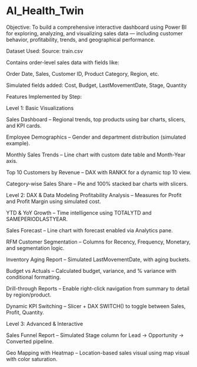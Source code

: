 # AI_Health_Twin
 Objective:
To build a comprehensive interactive dashboard using Power BI for exploring, analyzing, and visualizing sales data — including customer behavior, profitability, trends, and geographical performance.

Dataset Used:
Source: train.csv

Contains order-level sales data with fields like:

Order Date, Sales, Customer ID, Product Category, Region, etc.

Simulated fields added: Cost, Budget, LastMovementDate, Stage, Quantity

Features Implemented by Step:

Level 1: Basic Visualizations

Sales Dashboard – Regional trends, top products using bar charts, slicers, and KPI cards.

Employee Demographics – Gender and department distribution (simulated example).

Monthly Sales Trends – Line chart with custom date table and Month-Year axis.

Top 10 Customers by Revenue – DAX with RANKX for a dynamic top 10 view.

Category-wise Sales Share – Pie and 100% stacked bar charts with slicers.

Level 2: DAX & Data Modeling
Profitability Analysis – Measures for Profit and Profit Margin using simulated cost.

YTD & YoY Growth – Time intelligence using TOTALYTD and SAMEPERIODLASTYEAR.

Sales Forecast – Line chart with forecast enabled via Analytics pane.

RFM Customer Segmentation – Columns for Recency, Frequency, Monetary, and segmentation logic.

Inventory Aging Report – Simulated LastMovementDate, with aging buckets.

Budget vs Actuals – Calculated budget, variance, and % variance with conditional formatting.

Drill-through Reports – Enable right-click navigation from summary to detail by region/product.

Dynamic KPI Switching – Slicer + DAX SWITCH() to toggle between Sales, Profit, Quantity.

Level 3: Advanced & Interactive

Sales Funnel Report – Simulated Stage column for Lead → Opportunity → Converted pipeline.

Geo Mapping with Heatmap – Location-based sales visual using map visual with color saturation.

